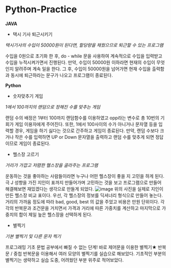 # Python-Practice

**JAVA**

- 택시 기사 퇴근시키기 

*택시기사의 수입이 50000원이 된다면, 할당량을 채웠으므로 퇴근할 수 있는 프로그램*

수입을 0원으로 초기화 한 후, do - while 문을 사용하여 계속적으로 수입을 입력받고 수입을 누적시켜가면서 진행된다.
만약, 수입이 50000원 이하라면 현재의 수입이 무엇인지 알려주며 계속 일을 한다.
그 후, 수입이 50000원을 넘어가면 현재 수입을 출력함과 동시에 퇴근하라는 문구가 나오고 프로그램이 종료된다. 

**Python**

- 숫자맞추기 게임

*1에서 100까지의 랜덤으로 정해진 수를 맞추는 게임*

랜덤 수의 배정은 1부터 100까지 랜덤함수를 이용하였고 opp라는 변수로 총 10번의 기회가 게임 이용자에게 주어진다.
또한, 1에서 100사이의 수가 아니거나 문자열 등을 입력할 경우, 게임을 하기 싫다는 것으로 간주하고 게임이 종료된다.
만약, 랜덤 수보다 크거나 작은 수를 입력하면 UP or Down 문자열을 출력하고 랜덤 수를 맞추게 되면 정답이므로 게임이 종료된다.

- 헬스장 고르기

*거리가 가깝고 저렴한 헬스장을 골라주는 프로그램*

운동하는 것을 좋아하는 사람들이라면 누구나 어떤 헬스장이 좋을 지 고민을 하게 된다.
극 J 성향을 가진 지인이 표까지 만들어가며 고민하는 것을 보고 프로그램으로 만들어 해결해보면 재밌겠다는 생각으로 만들게 되었다.
![image](https://user-images.githubusercontent.com/117700630/210242854-72a908b6-4b64-4f2a-b171-51356cfabc6c.png)
위의 사진을 실제로 지인이 만든 헬스장 비교 표이다.
우선, 각 헬스장의 정보를 딕셔너리 형식으로 만들어 놓는다.
거리의 가까움 정도에 따라 bad, good, best 의 값을 주었고 비용은 만원 단위이다.
각각의 반복문과 조건문을 거치면서 가격과 거리에 따른 가중치를 계산하고
마지막으로 가중치의 합이 제일 높은 헬스장을 선택하게 된다.

- 별찍기

*기본 별찍기 및 다른 문자 찍기*

프로그래밍 기초 문법 공부에서 빠질 수 없는 단계! 바로 제어문을 이용한 별찍기★
반복문 / 중첩 반복문을 이용해서 여러 모양의 별찍기를 실습으로 해보았다.
기초적인 부분의 별찍기는 생략하고 실습 도중, 어려웠던 부분 위주로 적어보았다.

